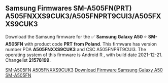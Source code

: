 <h2>Samsung Firmwares SM-A505FN(PRT) A505FNXXS9CUK3/A505FNPRT9CUI3/A505FXXS9CUK3</h2>
Download the Samsung firmware for the ✅ <strong>Samsung Galaxy A50 </strong> ⭐ <strong>SM-A505FN</strong> with product code <strong>PRT</strong> <strong> from Poland</strong>. This firmware has version number PDA <strong>A505FNXXS9CUK3</strong> and CSC A505FNPRT9CUI3. The operating system of this firmware is Android R , with build date 2021-12-21. Changelist <strong>21578199</strong>.

[SM-A505FN](https://samfirm.shop/samsung/model/SM-A505FN)
[A505FNXXS9CUK3](https://samfirm.shop/samsung/pda/A505FNXXS9CUK3)
[Download Firmware Samsung Galaxy A50 SM-A505FN](https://samfirm.shop/samsung/firmware/484205)

